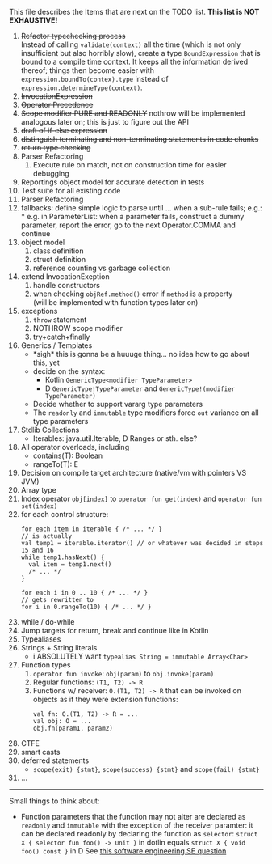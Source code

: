 This file describes the Items that are next on the TODO list. **This list is NOT EXHAUSTIVE!**

1. ~~Refactor typechecking process~~  
   Instead of calling `validate(context)` all the time (which is not only insufficient
   but also horribly slow), create a type `BoundExpression` that is bound to a compile
   time context. It keeps all the information derived thereof; things then become easier
   with `expression.boundTo(contex).type` instead of `expression.determineType(context)`.
2. ~~InvocationExpression~~
3. ~~Operator Precedence~~
4. ~~Scope modifier PURE and READONLY~~
   nothrow will be implemented analogous later on; this is just to figure out the API
5. ~~draft of if-else expression~~
6. ~~distinguish terminating and non-terminating statements in code chunks~~
7. ~~return type checking~~
8. Parser Refactoring
   1. Execute rule on match, not on construction time for easier debugging
9. Reportings object model for accurate detection in tests
10. Test suite for all existing code
11. Parser Refactoring
   2. fallbacks: define simple logic to parse until ... when a sub-rule fails; e.g.:
     * e.g. in ParameterList: when a parameter fails, construct a dummy parameter,
       report the error, go to the next Operator.COMMA and continue
12. object model
    1. class definition
    2. struct definition
    3. reference counting vs garbage collection
13. extend InvocationExeption
    1. handle constructors
    2. when checking `objRef.method()` error if `method` is a property  
      (will be implemented with function types later on)
14. exceptions
    1. `throw` statement
    2. NOTHROW scope modifier
    3. try+catch+finally
15. Generics / Templates
    * \*sigh\* this is gonna be a huuuge thing... no idea how to go about this, yet
    * decide on the syntax:
      * Kotlin `GenericType<modifier TypeParameter>`
      * D `GenericType!TypeParameter` and `GenericType!(modifier TypeParameter)`
    * Decide whether to support vararg type parameters
    * The `readonly` and `immutable` type modifiers force `out` variance on all type parameters
16. Stdlib Collections
    * Iterables: java.util.Iterable, D Ranges or sth. else?
17. All operator overloads, including
    * contains(T): Boolean
    * <E : Iterable> rangeTo(T): E
18. Decision on compile target architecture (native/vm with pointers VS JVM)
19. Array type
20. Index operator `obj[index]` to `operator fun get(index)` and `operator fun set(index)`
21. for each control structure:
    ```
    for each item in iterable { /* ... */ }
    // is actually
    val temp1 = iterable.iterator() // or whatever was decided in steps 15 and 16
    while temp1.hasNext() {
      val item = temp1.next()
      /* ... */
    }

    for each i in 0 .. 10 { /* ... */ }
    // gets rewritten to
    for i in 0.rangeTo(10) { /* ... */ }
    ```
22. while / do-while
23. Jump targets for return, break and continue like in Kotlin
24. Typealiases
25. Strings + String literals
    * i ABSOLUTELY want `typealias String = immutable Array<Char>`
26. Function types
    1. `operator fun invoke`: `obj(param)` to `obj.invoke(param)`
    2. Regular functions: `(T1, T2) -> R`
    3. Functions w/ receiver: `O.(T1, T2) -> R` that can be invoked on objects
       as if they were extension functions:
       ```
       val fn: O.(T1, T2) -> R = ...
       val obj: O = ...
       obj.fn(param1, param2)
       ```
27. CTFE
28. smart casts
29. deferred statements
    * `scope(exit) {stmt}`, `scope(success) {stmt}` and `scope(fail) {stmt}`
30. ...


-----

Small things to think about:

* Function parameters that the function may not alter are declared as `readonly` and `immutable` with the
  exception of the receiver paramter: it can be declared readonly by declaring the function as `selector`:
  `struct X { selector fun foo() -> Unit }` in dotlin equals `struct X { void foo() const }` in D
  See [this software engineering SE question](https://softwareengineering.stackexchange.com/questions/348113/opposite-of-mutating)